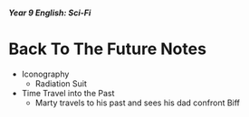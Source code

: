 <head>
  <title>Back To The Future</title>
</head>

##### Year 9 English: Sci-Fi

# Back To The Future Notes 

- Iconography
  - Radiation Suit
- Time Travel into the Past
  - Marty travels to his past and sees his dad confront Biff
